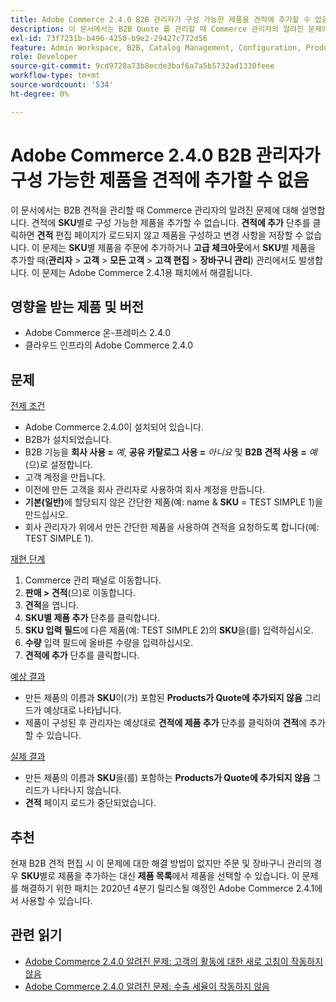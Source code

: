 ```yaml
---
title: Adobe Commerce 2.4.0 B2B 관리자가 구성 가능한 제품을 견적에 추가할 수 없음
description: 이 문서에서는 B2B Quote 를 관리할 때 Commerce 관리자의 알려진 문제에 대해 설명합니다. **SKU**별로 구성 가능한 제품을 Quote에 추가할 수 없습니다. **Quote에 추가** 버튼을 클릭하면 **Quote** 편집 페이지가 로드되지 않고 제품을 구성하고 변경 사항을 저장할 수 없습니다. 이 문제는 관리자가 **SKU**별 제품을 주문에 추가하거나 **Advanced Checkout** (**Admin** &gt; **Customers** &gt; **All Customers** &gt; **Customer Edit** &gt; **Manage Shopping Cart**)에서 **SKU**별 제품을 추가할 때도 발생합니다. 이 문제는 Adobe Commerce 2.4.1용 패치에서 해결됩니다.
exl-id: 73f7231b-b496-4250-b9e2-29427c772d56
feature: Admin Workspace, B2B, Catalog Management, Configuration, Products, Quotes
role: Developer
source-git-commit: 9cd9720a73b8ecde3baf6a7a5b5732ad1330feee
workflow-type: tm+mt
source-wordcount: '534'
ht-degree: 0%

---
```


# Adobe Commerce 2.4.0 B2B 관리자가 구성 가능한 제품을 견적에 추가할 수 없음

이 문서에서는 B2B 견적을 관리할 때 Commerce 관리자의 알려진 문제에 대해 설명합니다. 견적에 **SKU**&#x200B;별로 구성 가능한 제품을 추가할 수 없습니다. **견적에 추가** 단추를 클릭하면 **견적** 편집 페이지가 로드되지 않고 제품을 구성하고 변경 사항을 저장할 수 없습니다. 이 문제는 **SKU**&#x200B;별 제품을 주문에 추가하거나 **고급 체크아웃**&#x200B;에서 **SKU**&#x200B;별 제품을 추가할 때(**관리자** > **고객** > **모든 고객** > **고객 편집** > **장바구니 관리**) 관리에서도 발생합니다. 이 문제는 Adobe Commerce 2.4.1용 패치에서 해결됩니다.

## 영향을 받는 제품 및 버전

* Adobe Commerce 온-프레미스 2.4.0
* 클라우드 인프라의 Adobe Commerce 2.4.0

## 문제

<u>전제 조건</u>

* Adobe Commerce 2.4.0이 설치되어 있습니다.
* B2B가 설치되었습니다.
* B2B 기능을 **회사 사용 =** *예*, **공유 카탈로그 사용 =** *아니요* 및 **B2B 견적 사용 =** *예*(으)로 설정합니다.
* 고객 계정을 만듭니다.
* 이전에 만든 고객을 회사 관리자로 사용하여 회사 계정을 만듭니다.
* **기본(일반)**&#x200B;에 할당되지 않은 간단한 제품(예: name &amp; **SKU** = TEST SIMPLE 1)을 만드십시오.
* 회사 관리자가 위에서 만든 간단한 제품을 사용하여 견적을 요청하도록 합니다(예: TEST SIMPLE 1).

<u>재현 단계</u>

1. Commerce 관리 패널로 이동합니다.
1. **판매 > 견적**(으)로 이동합니다.
1. **견적**&#x200B;을 엽니다.
1. **SKU별 제품 추가** 단추를 클릭합니다.
1. **SKU 입력 필드**&#x200B;에 다른 제품(예: TEST SIMPLE 2)의 **SKU**&#x200B;을(를) 입력하십시오.
1. **수량** 입력 필드에 올바른 수량을 입력하십시오.
1. **견적에 추가** 단추를 클릭합니다.

<u>예상 결과</u>

* 만든 제품의 이름과 **SKU**&#x200B;이(가) 포함된 **Products가 Quote에 추가되지 않음** 그리드가 예상대로 나타납니다.
* 제품이 구성된 후 관리자는 예상대로 **견적에 제품 추가** 단추를 클릭하여 **견적**&#x200B;에 추가할 수 있습니다.

<u>실제 결과</u>

* 만든 제품의 이름과 **SKU**&#x200B;을(를) 포함하는 **Products가 Quote에 추가되지 않음** 그리드가 나타나지 않습니다.
* **견적** 페이지 로드가 중단되었습니다.

## 추천

현재 B2B 견적 편집 시 이 문제에 대한 해결 방법이 없지만 주문 및 장바구니 관리의 경우 **SKU**&#x200B;별로 제품을 추가하는 대신 **제품 목록**&#x200B;에서 제품을 선택할 수 있습니다. 이 문제를 해결하기 위한 패치는 2020년 4분기 릴리스될 예정인 Adobe Commerce 2.4.1에서 사용할 수 있습니다.

## 관련 읽기

* [Adobe Commerce 2.4.0 알려진 문제: 고객의 활동에 대한 새로 고침이 작동하지 않음](/help/troubleshooting/miscellaneous/magento-2-4-0-refresh-on-customer-activities-does-not-work.md)
* [Adobe Commerce 2.4.0 알려진 문제: 수출 세율이 작동하지 않음](/help/troubleshooting/miscellaneous/magento-2-4-0-known-issue-export-tax-rates-does-not-work.md)

